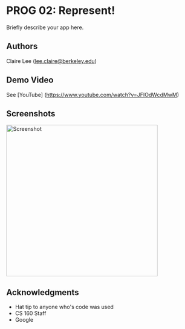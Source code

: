 # PROG 02: Represent!

Briefly describe your app here.

## Authors

Claire Lee ([lee.claire@berkeley.edu](mailto:lee.claire@berkeley.edu))

## Demo Video

See [YouTube] (https://www.youtube.com/watch?v=JFIOdWcdMwM)

## Screenshots

<img src="screenshots/main.png" height="400" alt="Screenshot"/>

## Acknowledgments

* Hat tip to anyone who's code was used
* CS 160 Staff
* Google
